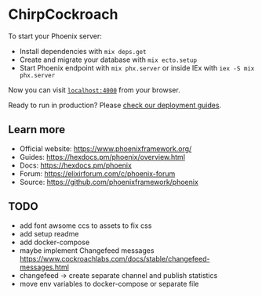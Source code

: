 # ChirpCockroach

To start your Phoenix server:

  * Install dependencies with `mix deps.get`
  * Create and migrate your database with `mix ecto.setup`
  * Start Phoenix endpoint with `mix phx.server` or inside IEx with `iex -S mix phx.server`

Now you can visit [`localhost:4000`](http://localhost:4000) from your browser.

Ready to run in production? Please [check our deployment guides](https://hexdocs.pm/phoenix/deployment.html).

## Learn more

  * Official website: https://www.phoenixframework.org/
  * Guides: https://hexdocs.pm/phoenix/overview.html
  * Docs: https://hexdocs.pm/phoenix
  * Forum: https://elixirforum.com/c/phoenix-forum
  * Source: https://github.com/phoenixframework/phoenix


## TODO

- add font awsome ccs to assets to fix css
- add setup readme
- add docker-compose
- maybe implement Changefeed messages https://www.cockroachlabs.com/docs/stable/changefeed-messages.html
- changefeed -> create separate channel and publish statistics
- move env variables to docker-compose or separate file
